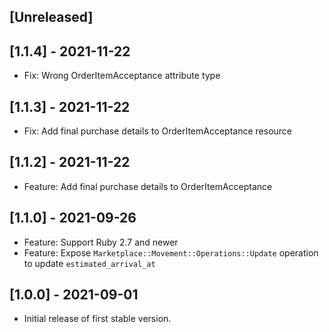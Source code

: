 ## [Unreleased]

## [1.1.4] - 2021-11-22

- Fix: Wrong OrderItemAcceptance attribute type

## [1.1.3] - 2021-11-22

- Fix: Add final purchase details to OrderItemAcceptance resource

## [1.1.2] - 2021-11-22

- Feature: Add final purchase details to OrderItemAcceptance

## [1.1.0] - 2021-09-26

- Feature: Support Ruby 2.7 and newer
- Feature: Expose `Marketplace::Movement::Operations::Update` operation to update `estimated_arrival_at`

## [1.0.0] - 2021-09-01

- Initial release of first stable version.
